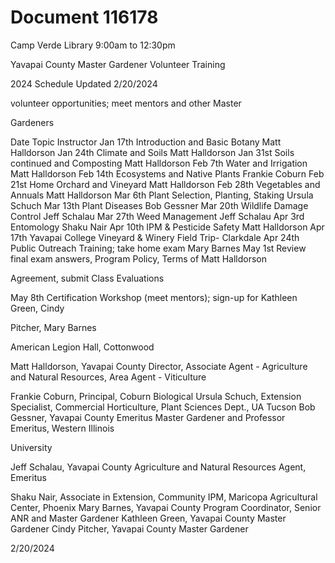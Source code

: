 # Document 116178

Camp Verde Library
9:00am to 12:30pm

Yavapai County Master Gardener Volunteer Training

2024 Schedule
Updated 2/20/2024

volunteer opportunities; meet mentors and other Master

Gardeners

Date Topic Instructor
Jan 17th Introduction and Basic Botany Matt Halldorson
Jan 24th Climate and Soils Matt Halldorson
Jan 31st Soils continued and Composting Matt Halldorson
Feb 7th Water and Irrigation Matt Halldorson
Feb 14th Ecosystems and Native Plants Frankie Coburn
Feb 21st Home Orchard and Vineyard Matt Halldorson
Feb 28th Vegetables and Annuals Matt Halldorson
Mar 6th Plant Selection, Planting, Staking Ursula Schuch
Mar 13th Plant Diseases Bob Gessner
Mar 20th Wildlife Damage Control Jeff Schalau
Mar 27th Weed Management Jeff Schalau
Apr 3rd Entomology Shaku Nair
Apr 10th IPM & Pesticide Safety Matt Halldorson
Apr 17th Yavapai College Vineyard & Winery Field Trip- Clarkdale
Apr 24th Public Outreach Training; take home exam Mary Barnes
May 1st Review final exam answers, Program Policy, Terms of Matt Halldorson

Agreement, submit Class Evaluations

May 8th Certification Workshop (meet mentors); sign-up for Kathleen Green, Cindy

Pitcher, Mary Barnes

American Legion Hall,
Cottonwood

Matt Halldorson, Yavapai County Director, Associate Agent - Agriculture and Natural Resources,
Area Agent - Viticulture

Frankie Coburn, Principal, Coburn Biological
Ursula Schuch, Extension Specialist, Commercial Horticulture, Plant Sciences Dept., UA Tucson
Bob Gessner, Yavapai County Emeritus Master Gardener and Professor Emeritus, Western Illinois

University

Jeff Schalau, Yavapai County Agriculture and Natural Resources Agent, Emeritus

Shaku Nair, Associate in Extension, Community IPM, Maricopa Agricultural Center, Phoenix
Mary Barnes, Yavapai County Program Coordinator, Senior ANR and Master Gardener
Kathleen Green, Yavapai County Master Gardener
Cindy Pitcher, Yavapai County Master Gardener

2/20/2024